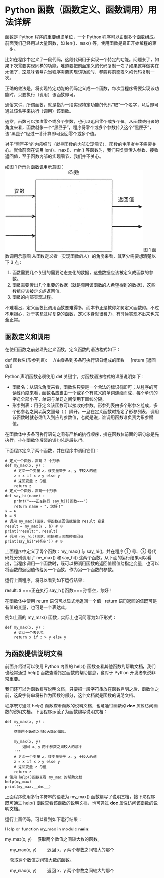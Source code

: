 # Python 函数（函数定义、函数调用）用法详解

函数是 Python 程序的重要组成单位，一个 Python 程序可以由很多个函数组成。前面我们己经用过大量函数，如 len()、max() 等，使用函数是真正开始编程的第一步。

比如在程序中定义了一段代码，这段代码用于实现一个特定的功能。问题来了，如果下次需要实现同样的功能，难道要把前面定义的代码复制一次？如果这样做实在太傻了，这意味着每次当程序需要实现该功能时，都要将前面定义的代码复制一次。

正确的做法是，将实现特定功能的代码定义成一个函数，每次当程序需要实现该功能时，只要执行（调用）该函数即可。

通俗来讲，所谓函数，就是指为一段实现特定功能的代码“取”一个名字，以后即可通过该名字来执行（调用）该函数。

通常，函数可以接收零个或多个参数，也可以返回零个或多个值。从函数使用者的角度来看，函数就像一个“黑匣子”，程序将零个或多个参数传入这个“黑匣子”，该“黑匣子”经过一番计算即可返回零个或多个值。

对于“黑匣子”的内部细节（就是函数的内部实现细节），函数的使用者并不需要关心。就像前面在调用 len()、max()、min() 等函数时，我们只负责传入参数、接收返回值，至于函数内部的实现细节，我们并不关心。

如图 1 所示为函数调用示意图：
![](img/b8b6d72af364162fa8ba0be6e46dc577.jpg)
图 1 函数调用示意图
从函数定义者（实现函数的人）的角度来看，其至少需要想清楚以下 3 点：

1.  函数需要几个关键的需要动态变化的数据，这些数据应该被定义成函数的参数。
2.  函数需要传出几个重要的数据（就是调用该函数的人希望得到的数据），这些数据应该被定义成返回值。
3.  函数的内部实现过程。

不难看出，定义函数比调用函数要难得多，而本节正是教你如何定义函数的。不过不用担心，对于实现过程复杂的函数，定义本身就很费力，有时候实现不出来也完全正常。

## 函数定义和调用

在使用函数之前必须先定义函数，定义函数的语法格式如下：

def 函数名(形参列表):
    //由零条到多条可执行语句组成的函数
    [return [返回值]]

Python 声明函数必须使用 def 关键字，对函数语法格式的详细说明如下：

*   函数名：从语法角度来看，函数名只要是一个合法的标识符即可；从程序的可读性角度来看，函数名应该由一个或多个有意义的单词连缀而成，每个单词的字母全部小写，单词与单词之间使用下画线分隔。
*   形参列表：用于定义该函数可以接收的参数。形参列表由多个形参名组成，多个形参名之间以英文逗号（,）隔开。一旦在定义函数时指定了形参列表，调用该函数时就必须传入到应的参数值，也就是说，谁调用函数谁负责为形参赋值。

在函数体中多条可执行语句之间有严格的执行顺序，排在函数体前面的语句总是先执行，排在函数体后面的语句总是后执行。

下面程序定义了两个函数，井在程序中调用它们：

```
# 定义一个函数，声明 2 个形参
def my_max(x, y) :
    # 定义一个变量 z，该变量等于 x、y 中较大的值
    z = x if x > y else y
    # 返回变量 z 的值
    return z
# 定义一个函数，声明一个形参
def say_hi(name) :
    print("===正在执行 say_hi()函数===")
    return name + "，您好！"
a = 6
b = 9
# 调用 my_max()函数，将函数返回值赋值给 result 变量
result = my_max(a , b) # ①
print("result:", result)
# 调用 say_hi()函数，直接输出函数的返回值
print(say_hi("孙悟空")) # ②
```

上面程序中定义了两个函数：my_max() 与 say_hi()，并在程序 ① 号、② 号代码处分别调用了 my_max() 和 say_hi() 这两个函数。从下面的运行结果可以看出，当程序调用一个函数时，既可以把调用函数的返回值赋值给指定变量，也可以将函数的返回值传给另一个函数，作为另一个函数的参数。

运行上面程序，将可以看到如下运行结果：

result: 9
===正在执行 say_hi()函数===
孙悟空，您好！

在函数体中使用 return 语句可以显式地返回一个值，return 语句返回的值既可是有值的变量，也可是一个表达式。

例如上面的 my_max() 函数，实际上也可简写为如下形式：

```
def my_max(x, y) :
    # 返回一个表达式
    return x if x > y else y
```

## 为函数提供说明文档

前面介绍过可以使用 Python 内置的 help() 函数查看其他函数的帮助文档，我们也经常通过 help() 函数查看指定函数的帮助信息，这对于 Python 开发者来说非常重要。

我们还可以为函数编写说明文档，只要把一段字符串放在函数声明之后、函数体之前，这段字符串将被作为函数的部分，这个文档就是函数的说明文档。

程序既可通过 help() 函数查看函数的说明文档，也可通过函数的 __doc__ 属性访问函数的说明文档。下面程序示范了为函数编写说明文档：

```
def my_max(x, y) :
    '''
    获取两个数值之间较大数的函数。

    my_max(x, y)
        返回 x、y 两个参数之间较大的那个
    '''
    # 定义一个变量 z，该变量等于 x、y 中较大的值
    z = x if x > y else y
    # 返回变量 z 的值
    return z
# 使用 help()函数查看 my_max 的帮助文档
help(my_max)
print(my_max.__doc__)
```

上面程序使用多行字符串的语法为 my_max() 函数编写了说明文档，接下来程序既可通过 help() 函数查看该函数的说明文档，也可通过 __doc__ 属性访问该函数的说明文档。

运行上面代码，可以看到如下运行结果：

Help on function my_max in module __main__:

my_max(x, y)
    获取两个数值之间较大数的函数。

    my_max(x, y)
        返回 x、y 两个参数之间较大的那个

    获取两个数值之间较大数的函数。

    my_max(x, y)
        返回 x、y 两个参数之间较大的那个